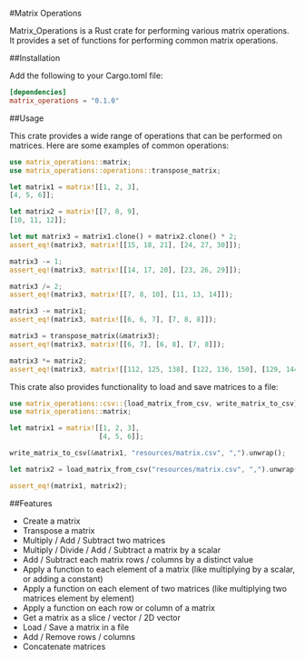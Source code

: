#Matrix Operations

Matrix_Operations is a Rust crate for performing various matrix operations. It provides a set of functions for performing common matrix operations.

##Installation

Add the following to your Cargo.toml file:

```toml
[dependencies]
matrix_operations = "0.1.0"
```

##Usage

This crate provides a wide range of operations that can be performed on matrices. Here are some examples of common operations:

```rust
use matrix_operations::matrix;
use matrix_operations::operations::transpose_matrix;

let matrix1 = matrix![[1, 2, 3],
[4, 5, 6]];

let matrix2 = matrix![[7, 8, 9],
[10, 11, 12]];

let mut matrix3 = matrix1.clone() + matrix2.clone() * 2;
assert_eq!(matrix3, matrix![[15, 18, 21], [24, 27, 30]]);

matrix3 -= 1;
assert_eq!(matrix3, matrix![[14, 17, 20], [23, 26, 29]]);

matrix3 /= 2;
assert_eq!(matrix3, matrix![[7, 8, 10], [11, 13, 14]]);

matrix3 -= matrix1;
assert_eq!(matrix3, matrix![[6, 6, 7], [7, 8, 8]]);

matrix3 = transpose_matrix(&matrix3);
assert_eq!(matrix3, matrix![[6, 7], [6, 8], [7, 8]]);

matrix3 *= matrix2;
assert_eq!(matrix3, matrix![[112, 125, 138], [122, 136, 150], [129, 144, 159]]);
```

This crate also provides functionality to load and save matrices to a file:

```rust
use matrix_operations::csv::{load_matrix_from_csv, write_matrix_to_csv};
use matrix_operations::matrix;

let matrix1 = matrix![[1, 2, 3],
                      [4, 5, 6]];

write_matrix_to_csv(&matrix1, "resources/matrix.csv", ",").unwrap();

let matrix2 = load_matrix_from_csv("resources/matrix.csv", ",").unwrap();

assert_eq!(matrix1, matrix2);
```

##Features
- Create a matrix
- Transpose a matrix
- Multiply / Add / Subtract two matrices
- Multiply / Divide / Add / Subtract a matrix by a scalar
- Add / Subtract each matrix rows / columns by a distinct value
- Apply a function to each element of a matrix (like multiplying by a scalar, or adding a constant)
- Apply a function on each element of two matrices (like multiplying two matrices element by element)
- Apply a function on each row or column of a matrix
- Get a matrix as a slice / vector / 2D vector
- Load / Save a matrix in a file
- Add / Remove rows / columns
- Concatenate matrices
